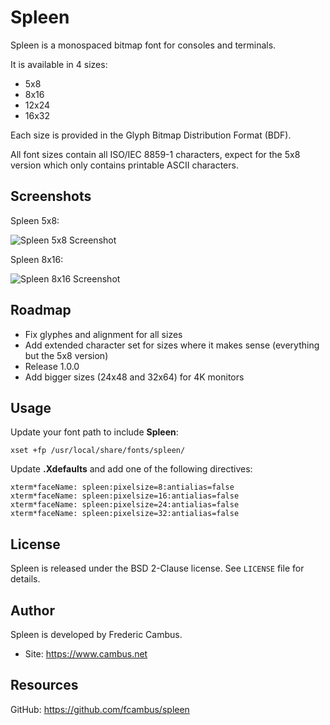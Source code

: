 # Spleen

Spleen is a monospaced bitmap font for consoles and terminals.

It is available in 4 sizes:

- 5x8
- 8x16
- 12x24
- 16x32

Each size is provided in the Glyph Bitmap Distribution Format (BDF).

All font sizes contain all ISO/IEC 8859-1 characters, expect for the 5x8
version which only contains printable ASCII characters.

## Screenshots

Spleen 5x8:

![Spleen 5x8 Screenshot][1]

Spleen 8x16:

![Spleen 8x16 Screenshot][2]

## Roadmap

- Fix glyphes and alignment for all sizes
- Add extended character set for sizes where it makes sense (everything but
  the 5x8 version)
- Release 1.0.0
- Add bigger sizes (24x48 and 32x64) for 4K monitors

## Usage

Update your font path to include **Spleen**:

	xset +fp /usr/local/share/fonts/spleen/

Update **.Xdefaults** and add one of the following directives:

	xterm*faceName: spleen:pixelsize=8:antialias=false
	xterm*faceName: spleen:pixelsize=16:antialias=false
	xterm*faceName: spleen:pixelsize=24:antialias=false
	xterm*faceName: spleen:pixelsize=32:antialias=false

## License

Spleen is released under the BSD 2-Clause license. See `LICENSE` file for
details.

## Author

Spleen is developed by Frederic Cambus.

- Site: https://www.cambus.net

## Resources

GitHub: https://github.com/fcambus/spleen

[1]: https://www.cambus.net/files/spleen/spleen-5x8.png
[2]: https://www.cambus.net/files/spleen/spleen-8x16.png

